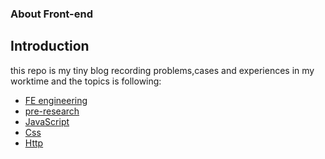### About Front-end

## Introduction

this repo is my tiny blog recording problems,cases and experiences in my worktime
and the topics is following:
* [FE engineering]()
* [pre-research]()
* [JavaScript]()
* [Css]()
* [Http]()